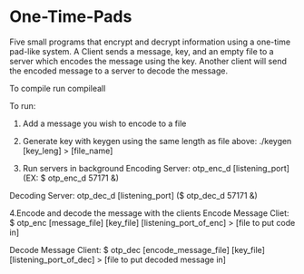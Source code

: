 # One-Time-Pads
Five small programs that encrypt and decrypt information using a one-time pad-like system. A Client sends a message, key, and an empty file to a server which encodes the message using the key. Another client will send the encoded message to a server to decode the message. 


To compile run compileall 

To run: 
1. Add a message you wish to encode to a file
2. Generate key with keygen using the same length as file above:
  ./keygen [key_leng] > [file_name]

3. Run servers in background
  Encoding Server: otp_enc_d [listening_port] (EX: $ otp_enc_d 57171 &) 
  
  Decoding Server: otp_dec_d [listening_port] ($ otp_dec_d 57171 &)    
 
 
 4.Encode and decode the message with the clients
  Encode Message Cliet: $ otp_enc [message_file] [key_file] [listening_port_of_enc] > [file to put code in]
  
  Decode Message Client: $ otp_dec [encode_message_file] [key_file] [listening_port_of_dec] > [file to put decoded message in]
  
  
